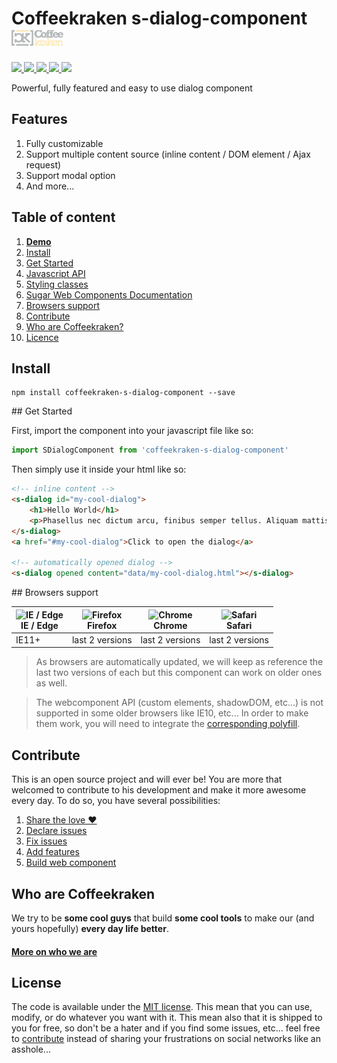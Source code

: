 # Coffeekraken s-dialog-component <img src=".resources/coffeekraken-logo.jpg" height="25px" />

<p>
	<a href="https://travis-ci.org/Coffeekraken/s-dialog-component">
		<img src="https://img.shields.io/travis/Coffeekraken/s-dialog-component.svg?style=flat-square" />
	</a>
	<a href="https://www.npmjs.com/package/coffeekraken-s-dialog-component">
		<img src="https://img.shields.io/npm/v/coffeekraken-s-dialog-component.svg?style=flat-square" />
	</a>
	<a href="https://github.com/coffeekraken/s-dialog-component/blob/master/LICENSE.txt">
		<img src="https://img.shields.io/npm/l/coffeekraken-s-dialog-component.svg?style=flat-square" />
	</a>
	<!-- <a href="https://github.com/coffeekraken/s-dialog-component">
		<img src="https://img.shields.io/npm/dt/coffeekraken-s-dialog-component.svg?style=flat-square" />
	</a>
	<a href="https://github.com/coffeekraken/s-dialog-component">
		<img src="https://img.shields.io/github/forks/coffeekraken/s-dialog-component.svg?style=social&label=Fork&style=flat-square" />
	</a>
	<a href="https://github.com/coffeekraken/s-dialog-component">
		<img src="https://img.shields.io/github/stars/coffeekraken/s-dialog-component.svg?style=social&label=Star&style=flat-square" />
	</a> -->
	<a href="https://twitter.com/coffeekrakenio">
		<img src="https://img.shields.io/twitter/url/http/coffeekrakenio.svg?style=social&style=flat-square" />
	</a>
	<a href="http://coffeekraken.io">
		<img src="https://img.shields.io/twitter/url/http/shields.io.svg?style=flat-square&label=coffeekraken.io&colorB=f2bc2b&style=flat-square" />
	</a>
</p>

Powerful, fully featured and easy to use dialog component

## Features

1. Fully customizable
2. Support multiple content source (inline content / DOM element / Ajax request)
3. Support modal option
4. And more...

## Table of content

1. **[Demo](http://components.coffeekraken.io/app/s-dialog-component)**
2. [Install](#readme-install)
3. [Get Started](#readme-get-started)
4. [Javascript API](doc/js)
5. [Styling classes](doc/classes.md)
6. [Sugar Web Components Documentation](https://github.com/Coffeekraken/sugar/blob/master/doc/js/webcomponents.md)
7. [Browsers support](#readme-browsers-support)
8. [Contribute](#readme-contribute)
9. [Who are Coffeekraken?](#readme-who-are-coffeekraken)
10. [Licence](#readme-license)

<a name="readme-install"></a>
## Install

```
npm install coffeekraken-s-dialog-component --save
```

<a name="readme-get-started"></a>
## Get Started

First, import the component into your javascript file like so:

```js
import SDialogComponent from 'coffeekraken-s-dialog-component'
```

Then simply use it inside your html like so:

```html
<!-- inline content -->
<s-dialog id="my-cool-dialog">
	<h1>Hello World</h1>
	<p>Phasellus nec dictum arcu, finibus semper tellus. Aliquam mattis dictum.</p>
</s-dialog>
<a href="#my-cool-dialog">Click to open the dialog</a>

<!-- automatically opened dialog -->
<s-dialog opened content="data/my-cool-dialog.html"></s-dialog>
```

<a id="readme-browsers-support"></a>
## Browsers support

| <img src="https://raw.githubusercontent.com/godban/browsers-support-badges/master/src/images/edge.png" alt="IE / Edge" width="16px" height="16px" /></br>IE / Edge | <img src="https://raw.githubusercontent.com/godban/browsers-support-badges/master/src/images/firefox.png" alt="Firefox" width="16px" height="16px" /></br>Firefox | <img src="https://raw.githubusercontent.com/godban/browsers-support-badges/master/src/images/chrome.png" alt="Chrome" width="16px" height="16px" /></br>Chrome | <img src="https://raw.githubusercontent.com/godban/browsers-support-badges/master/src/images/safari.png" alt="Safari" width="16px" height="16px" /></br>Safari |
| --------- | --------- | --------- | --------- |
| IE11+ | last 2 versions| last 2 versions| last 2 versions

> As browsers are automatically updated, we will keep as reference the last two versions of each but this component can work on older ones as well.

> The webcomponent API (custom elements, shadowDOM, etc...) is not supported in some older browsers like IE10, etc... In order to make them work, you will need to integrate the [corresponding polyfill](https://www.webcomponents.org/polyfills).

<a id="readme-contribute"></a>
## Contribute

This is an open source project and will ever be! You are more that welcomed to contribute to his development and make it more awesome every day.
To do so, you have several possibilities:

1. [Share the love ❤️](https://github.com/Coffeekraken/coffeekraken/blob/master/contribute.md#contribute-share-the-love)
2. [Declare issues](https://github.com/Coffeekraken/coffeekraken/blob/master/contribute.md#contribute-declare-issues)
3. [Fix issues](https://github.com/Coffeekraken/coffeekraken/blob/master/contribute.md#contribute-fix-issues)
4. [Add features](https://github.com/Coffeekraken/coffeekraken/blob/master/contribute.md#contribute-add-features)
5. [Build web component](https://github.com/Coffeekraken/coffeekraken/blob/master/contribute.md#contribute-build-web-component)

<a id="readme-who-are-coffeekraken"></a>
## Who are Coffeekraken

We try to be **some cool guys** that build **some cool tools** to make our (and yours hopefully) **every day life better**.  

#### [More on who we are](https://github.com/Coffeekraken/coffeekraken/blob/master/who-are-we.md)

<a id="readme-license"></a>
## License

The code is available under the [MIT license](LICENSE.txt). This mean that you can use, modify, or do whatever you want with it. This mean also that it is shipped to you for free, so don't be a hater and if you find some issues, etc... feel free to [contribute](https://github.com/Coffeekraken/coffeekraken/blob/master/contribute.md) instead of sharing your frustrations on social networks like an asshole...
